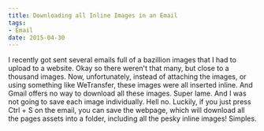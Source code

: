 ```yaml
---
title: Downloading all Inline Images in an Email
tags:
- Email
date: 2015-04-30
---
```

I recently got sent several emails full of a bazillion images that I had to upload to a website. Okay so there weren't that many, but close to a thousand images. Now, unfortunately, instead of attaching the images, or using something like WeTransfer, these images were all inserted inline. And Gmail offers no way to download all these images. Super lame. And I was not going to save each image individually. Hell no. Luckily, if you just press Ctrl + S on the email, you can save the webpage, which will download all the pages assets into a folder, including all the pesky inline images! Simples.